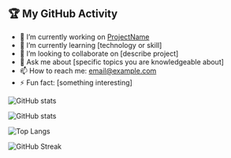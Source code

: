 ## 🏆 My GitHub Activity

- 🔭 I’m currently working on [ProjectName](https://github.com/your-username/ProjectName)
- 🌱 I’m currently learning [technology or skill]
- 👯 I’m looking to collaborate on [describe project]
- 💬 Ask me about [specific topics you are knowledgeable about]
- 📫 How to reach me: [email@example.com](mailto:email@example.com)
- ⚡ Fun fact: [something interesting]

![GitHub stats](https://github-readme-stats.vercel.app/api?username=ahmedali375&show_icons=true)

![GitHub stats](https://github-readme-stats.vercel.app/api?username=ahmedali375&show_icons=true&theme=radical)

![Top Langs](https://github-readme-stats.vercel.app/api/top-langs/?username=ahmedali375&layout=compact)

![GitHub Streak](https://streak-stats.demolab.com/?user=ahmedali375)
